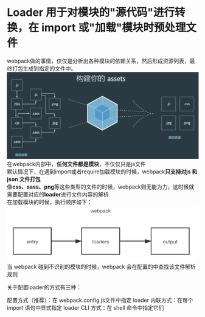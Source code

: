 # Loader 用于对模块的"源代码"进行转换，在 import 或"加载"模块时预处理文件
webpack做的事情，仅仅是分析出各种模块的依赖关系，然后形成资源列表，最终打包生成到指定的文件中。
![webpack](../img/webpackloader.png)
在webpack内部中，**任何文件都是模块**，不仅仅只是js文件  
默认情况下，在遇到import或者require加载模块的时候，webpack**只支持对js 和 json 文件打包**  
像**css、sass、png**等这些类型的文件的时候，webpack则无能为力，这时候就需要配置对应的**loader**进行文件内容的解析  
在加载模块的时候，执行顺序如下：
![webpack](../img/loader.png)
当 webpack 碰到不识别的模块的时候，webpack 会在配置的中查找该文件解析规则

关于配置loader的方式有三种：

配置方式（推荐）：在 webpack.config.js文件中指定 loader
内联方式：在每个 import 语句中显式指定 loader
CLI 方式：在 shell 命令中指定它们
#
